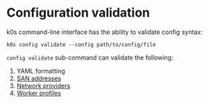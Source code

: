 # Configuration validation

k0s command-line interface has the ability to validate config syntax:

```shell
k0s config validate --config path/to/config/file
```

`config validate` sub-command can validate the following:

1. YAML formatting
2. [SAN addresses](configuration.md#specapi)
3. [Network providers](configuration.md#specnetwork)
4. [Worker profiles](configuration.md#specworkerprofiles)
